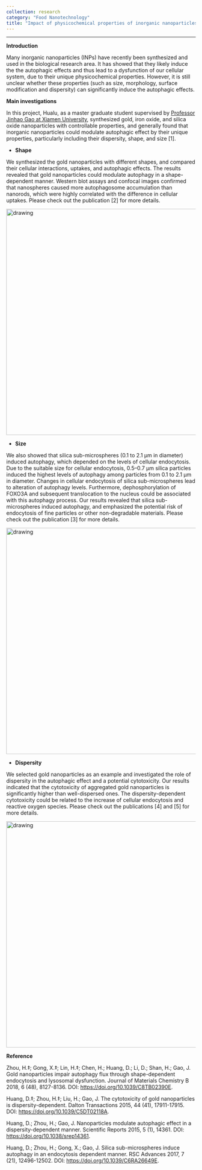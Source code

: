 ```yaml
---
collection: research
category: "Food Nanotechnology"
title: "Impact of physicochemical properties of inorganic nanoparticles on their autophagic effects and toxicity (2014-2017)"
---
```

<!-- main body -->
------------------

**Introduction**

Many inorganic nanoparticles (INPs) have recently been synthesized and used in the
biological research area. It has showed that they likely induce the
the autophagic effects and thus lead to a dysfunction of our cellular system, due to
their unique physicochemical properties. However, it is still unclear whether these properties
(such as size, morphology, surface modification and dispersity) can significantly induce the autophagic effects.

**Main investigations**

In this project, Hualu, as a master graduate student supervised by
[Professor Jinhao Gao at Xiamen University](https://jhgao.xmu.edu.cn/index.html),
synthesized gold, iron oxide, and silica oxide nanoparticles with controllable properties, and
generally found that inorganic nanoparticles could modulate autophagic effect by their unique properties,
particularly including their dispersity, shape, and size [1].

+ **Shape**

We synthesized the gold nanoparticles with different shapes, and
compared their cellular interactions, uptakes, and autophagic effects.
The results revealed that gold nanoparticles could modulate autophagy in a shape-dependent manner.
Western blot assays and confocal images confirmed that nanospheres caused more autophagosome accumulation than nanorods,
which were highly correlated with the difference in cellular uptakes.
Please check out the publication [2] for more details.

<img src='https://pubs.rsc.org/en/Content/Image/GA/C8TB02390E' alt='drawing' width='600'/>

+ **Size**

We also showed that silica sub-microspheres (0.1 to 2.1 μm in diameter) induced autophagy,
which depended on the levels of cellular endocytosis.
Due to the suitable size for cellular endocytosis, 0.5–0.7 μm silica particles induced
the highest levels of autophagy among particles from 0.1 to 2.1 μm in diameter.
Changes in cellular endocytosis of silica sub-microspheres lead to alteration of
autophagy levels. Furthermore, dephosphorylation of FOXO3A and subsequent translocation
to the nucleus could be associated with this autophagy process. Our results revealed
that silica sub-microspheres induced autophagy, and emphasized the potential risk of
endocytosis of fine particles or other non-degradable materials.
Please check out the publication [3] for more details.

<img src='https://pubs.rsc.org/en/Content/Image/GA/C6RA26649E' alt='drawing' width='600'/>

+ **Dispersity**

We selected gold nanoparticles as an example and investigated the role of dispersity in
the autophagic effect and a potential cytotoxicity. Our results indicated that
the cytotoxicity of aggregated gold nanoparticles is significantly higher than well-dispersed ones.
The dispersity-dependent cytotoxicity could be related to the increase of
cellular endocytosis and reactive oxygen species.
Please check out the publications [4] and [5] for more details.

<img src='https://pubs.rsc.org/en/Content/Image/GA/C5DT02118A' alt='drawing' width='600'/>

**Reference**

Zhou, H.‡; Gong, X.‡; Lin, H.‡; Chen, H.; Huang, D.; Li, D.; Shan, H.; Gao, J. Gold nanoparticles impair autophagy flux through shape-dependent endocytosis and lysosomal dysfunction. Journal of Materials Chemistry B 2018, 6 (48), 8127-8136. DOI: https://doi.org/10.1039/C8TB02390E.

Huang, D.‡; Zhou, H.‡; Liu, H.; Gao, J. The cytotoxicity of gold nanoparticles is dispersity-dependent. Dalton Transactions 2015, 44 (41), 17911-17915. DOI: https://doi.org/10.1039/C5DT02118A.

Huang, D.; Zhou, H.; Gao, J. Nanoparticles modulate autophagic effect in a dispersity-dependent manner. Scientific Reports 2015, 5 (1), 14361. DOI: https://doi.org/10.1038/srep14361. 

Huang, D.; Zhou, H.; Gong, X.; Gao, J. Silica sub-microspheres induce autophagy in an endocytosis dependent manner. RSC Advances 2017, 7 (21), 12496-12502. DOI: https://doi.org/10.1039/C6RA26649E.
